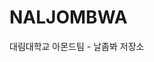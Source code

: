 # NALJOMBWA

대림대학교 아몬드팀 - 날좀봐 저장소

<!-- 오래전 소스이다보니 투어 API의 호출 문제로 배포된 사이트가 정상작동하지 않아 추후 문제해결후 다시 업데이트 해놓겠습니다 -->
<!--배포링크-->
<!--https://almond-naljombwa.netlify.app/-->
